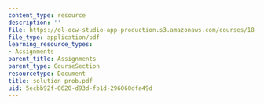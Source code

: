 ```yaml
---
content_type: resource
description: ''
file: https://ol-ocw-studio-app-production.s3.amazonaws.com/courses/18-155-differential-analysis-fall-2004/5ecbb92f0620d93dfb1d296060dfa49d_solution_prob.pdf
file_type: application/pdf
learning_resource_types:
- Assignments
parent_title: Assignments
parent_type: CourseSection
resourcetype: Document
title: solution_prob.pdf
uid: 5ecbb92f-0620-d93d-fb1d-296060dfa49d
---
```

